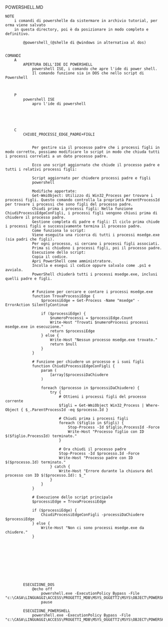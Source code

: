 POWERSHELL.MD

	NOTE
		i comandi di powershelle da sistermare in archivio tutorial, per orma viene salvato
		in questa directory, poi è da posizionare in modo completo e definitivo.

			@powershell_(@shelle di @windows in alternativa al dos)


	COMANDI
		A
			APERTURA DELL'IDE DI POWERSHELL
				powershell ISE, i comando che apre l'ide di power shell.
				Il comando funzione sia in DOS che nello script di Powershell



		P
			powershell ISE
				apro l'ide di powershell





		C
			CHIUDI_PROCESSI_EDGE_PADRE+FIGLI


				Per gestire sia il processo padre che i processi figli in modo corretto, possiamo modificare lo script in modo che chiuda tutti i processi correlati a un dato processo padre.

				Ecco uno script aggiornato che chiude il processo padre e tutti i relativi processi figli:

				Script aggiornato per chiudere processi padre e figli
				powershell
				
				Modifiche apportate:
				Get-WmiObject: Utilizzo di Win32_Process per trovare i processi figli. Questo comando controlla la proprietà ParentProcessId per trovare i processi che sono figli del processo padre.
				Chiudi prima i processi figli: Nella funzione ChiudiProcessiEdgeConFigli, i processi figli vengono chiusi prima di chiudere il processo padre.
				Gestione completa di padre e figli: Il ciclo prima chiude i processi figli e successivamente termina il processo padre.
				Come funziona lo script:
				Viene eseguita una ricerca di tutti i processi msedge.exe (sia padri che figli).
				Per ogni processo, si cercano i processi figli associati.
				Prima si chiudono i processi figli, poi il processo padre.
				Esecuzione dello script:
				Copia il codice.
				Apri PowerShell come amministratore.
				Incolla e esegui il codice oppure salvalo come .ps1 e avvialo.
				PowerShell chiuderà tutti i processi msedge.exe, inclusi quelli padre e figli.


				# Funzione per cercare e contare i processi msedge.exe
				function TrovaProcessiEdge {
				    $processiEdge = Get-Process -Name "msedge" -ErrorAction SilentlyContinue

				    if ($processiEdge) {
				        $numeroProcessi = $processiEdge.Count
				        Write-Host "Trovati $numeroProcessi processi msedge.exe in esecuzione."
				        return $processiEdge
				    } else {
				        Write-Host "Nessun processo msedge.exe trovato."
				        return $null
				    }
				}

				# Funzione per chiudere un processo e i suoi figli
				function ChiudiProcessiEdgeConFigli {
				    param (
				        [array]$processiDaChiudere
				    )

				    foreach ($processo in $processiDaChiudere) {
				        try {
				            # Ottieni i processi figli del processo corrente
				            $figli = Get-WmiObject Win32_Process | Where-Object { $_.ParentProcessId -eq $processo.Id }

				            # Chiudi prima i processi figli
				            foreach ($figlio in $figli) {
				                Stop-Process -Id $figlio.ProcessId -Force
				                Write-Host "Processo figlio con ID $($figlio.ProcessId) terminato."
				            }

				            # Ora chiudi il processo padre
				            Stop-Process -Id $processo.Id -Force
				            Write-Host "Processo padre con ID $($processo.Id) terminato."
				        } catch {
				            Write-Host "Errore durante la chiusura del processo con ID $($processo.Id): $_"
				        }
				    }
				}

				# Esecuzione dello script principale
				$processiEdge = TrovaProcessiEdge

				if ($processiEdge) {
				    ChiudiProcessiEdgeConFigli -processiDaChiudere $processiEdge
				} else {
				    Write-Host "Non ci sono processi msedge.exe da chiudere."
				}










			ESECUZIONE_DOS
				@echo off
					powershell.exe -ExecutionPolicy Bypass -File "c:\CASA\LINGUAGGI\ACCESS\PROGETTI_MDB\MSYS_OGGETTI\MSYS\OBJECT\POWERSHELL\CHIUDI_EDGE_ProcessiPadre+Figli.ps1"
					pause

			ESECUZIONE_POWERSHELL
				powershell.exe -ExecutionPolicy Bypass -File "c:\CASA\LINGUAGGI\ACCESS\PROGETTI_MDB\MSYS_OGGETTI\MSYS\OBJECT\POWERSHELL\CHIUDI_EDGE_ProcessiPadre+Figli.ps1"
